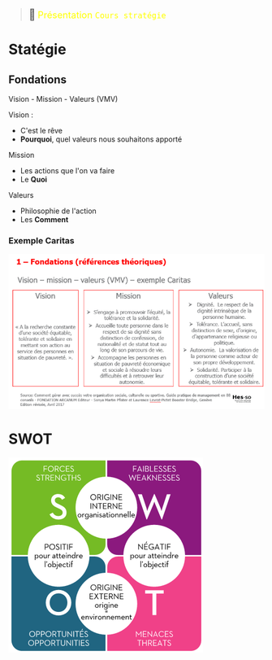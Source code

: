 > <span style="font-size: 1.5em">📖</span> <span style="color: yellow; font-size: 1.3em;">Présentation `Cours stratégie`</span>


# Statégie

## Fondations

Vision - Mission - Valeurs (VMV)

Vision :
- C'est le rêve
- **Pourquoi**, quel valeurs nous souhaitons apporté

Mission
- Les actions que l'on va faire
- Le **Quoi**
  
Valeurs
- Philosophie de l'action
- Les **Comment** 

### Exemple Caritas
![](Screen/2022-10-07-09-20-01.png)

# SWOT

![](Screen/2022-10-21-08-26-34.png)